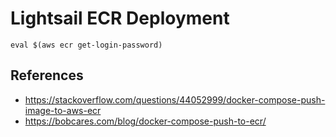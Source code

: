 # Lightsail ECR Deployment

```
eval $(aws ecr get-login-password)
```

## References

- https://stackoverflow.com/questions/44052999/docker-compose-push-image-to-aws-ecr
- https://bobcares.com/blog/docker-compose-push-to-ecr/